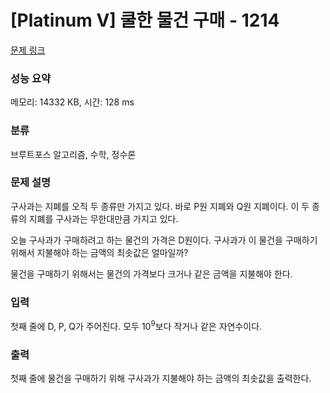 # [Platinum V] 쿨한 물건 구매 - 1214 

[문제 링크](https://www.acmicpc.net/problem/1214) 

### 성능 요약

메모리: 14332 KB, 시간: 128 ms

### 분류

브루트포스 알고리즘, 수학, 정수론

### 문제 설명

<p>구사과는 지폐를 오직 두 종류만 가지고 있다. 바로 P원 지폐와 Q원 지폐이다. 이 두 종류의 지폐를 구사과는 무한대만큼 가지고 있다.</p>

<p>오늘 구사과가 구매하려고 하는 물건의 가격은 D원이다. 구사과가 이 물건을 구매하기 위해서 지불해야 하는 금액의 최솟값은 얼마일까?</p>

<p>물건을 구매하기 위해서는 물건의 가격보다 크거나 같은 금액을 지불해야 한다.</p>

### 입력 

 <p>첫째 줄에 D, P, Q가 주어진다. 모두 10<sup>9</sup>보다 작거나 같은 자연수이다.</p>

### 출력 

 <p>첫째 줄에 물건을 구매하기 위해 구사과가 지불해야 하는 금액의 최솟값을 출력한다.</p>

